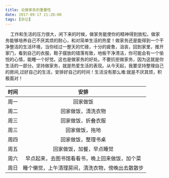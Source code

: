 ```yaml
---
title: 论做家务的重要性
date: 2017-09-17 21:28:00
tags: [杂记]
---
```


&nbsp;&nbsp;&nbsp;&nbsp;工作和生活的压力很大，闲下来的时候，做家务能使你的精神得到放松，做家务能够培养自己不厌其烦的耐心，和对简单生活的热爱！做家务还是能得到一个干净整洁的生活环境，当你经过一整天的忙碌，十分的疲惫，沮丧，回到家里，推开家门，看到自己的衣服，鞋子摆放的错落有致，地板干净清洁，你可能会有一个愉悦的心情，能睡一个好觉。这也是做家务的好处。不要抗拒做家务，因为这就是你生活的一部分。坚持做家务，就是热爱生活的表现。从今天起，我要坚持整理自己的房间,过好自己的生活，安排好自己的时间！生活没有那么难:就是不厌其烦，积极面对！

|时间|安排|
|---|:---:|
|周一|回家做饭|
|周二|回家做饭，清洗衣物|
|周三|回家做饭，折叠衣服|
|周三|回家做饭，拖地|
|周四|回家做饭，整理书桌|
|周五|回家做饭，加餐，早点睡觉|
|周六|早点起来，去图书馆看看书，晚上回来做饭，加个菜|
|周日|睡个懒觉，上午清理房间，清洗衣物，傍晚出去散散步|